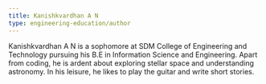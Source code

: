 ```yaml
---
title: Kanishkvardhan A N
type: engineering-education/author
---
```

Kanishkvardhan A N is a sophomore at SDM College of Engineering and Technology pursuing his B.E in Information Science and Engineering. Apart from coding, he is ardent about exploring stellar space and understanding astronomy. In his leisure, he likes to play the guitar and write short stories.
